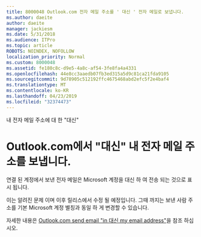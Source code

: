 ```yaml
---
title: 8000048 Outlook.com 전자 메일 주소를 ' 대신 ' 전자 메일로 보냅니다.
ms.author: daeite
author: daeite
manager: jackiesm
ms.date: 5/31/2018
ms.audience: ITPro
ms.topic: article
ROBOTS: NOINDEX, NOFOLLOW
localization_priority: Normal
ms.custom: 8000048
ms.assetid: fe180c8c-d9e5-4a8c-af54-3fe8fa4a4331
ms.openlocfilehash: 44e8cc3aaedb07fb3ed315a5d9c81ca21fda9105
ms.sourcegitcommit: 9d78905c512192ffc4675468abd2efc5f2e4baf4
ms.translationtype: MT
ms.contentlocale: ko-KR
ms.lasthandoff: 04/23/2019
ms.locfileid: "32374473"
---
```

내 전자 메일 주소에 대 한 "대신"

# <a name="outlookcom-sends-email-on-behalf-of-my-email-address"></a>Outlook.com에서 "대신" 내 전자 메일 주소를 보냅니다.

연결 된 계정에서 보낸 전자 메일은 Microsoft 계정을 대신 하 여 전송 되는 것으로 표시 됩니다.
  
이는 알려진 문제 이며 이후 릴리스에서 수정 될 예정입니다. 그때 까지는 보낸 사람 주소를 기본 Microsoft 계정 별칭과 동일 하 게 변경할 수 있습니다.
  
자세한 내용은 [Outlook.com send email "in 대신 my email address"](https://go.microsoft.com/fwlink/p/?linkid=2001600&amp;clcid=0x409)을 참조 하십시오.
  

